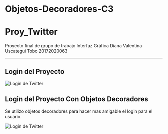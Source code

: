 # Objetos-Decoradores-C3

# Proy_Twitter
Proyecto final de grupo de trabajo Interfaz Gráfica 
Diana Valentina Uscategui Tobo 20172020063

-----------------------------------------------------------------------------------

## Login del Proyecto 

![Login de Twitter](https://github.com/valentinatobo/Proy_Twitter/blob/master/imagenes/login.jpg)

## Login del Proyecto Con Objetos Decoradores

Se utilizo objetos decoradores para hacer mas amigable el login para el usuario.

![Login de Twitter](link) 